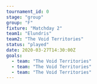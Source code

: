```yaml
---
tournament_id: 0
stage: "group"
group: "F"
fixture: "Matchday 2"
team1: "Elundris"
team2: "The Void Territories"
status: "played"
date: 2020-03-27T14:30:00Z
goals:
  - team: "The Void Territories"
  - team: "The Void Territories"
  - team: "The Void Territories"
---
```

